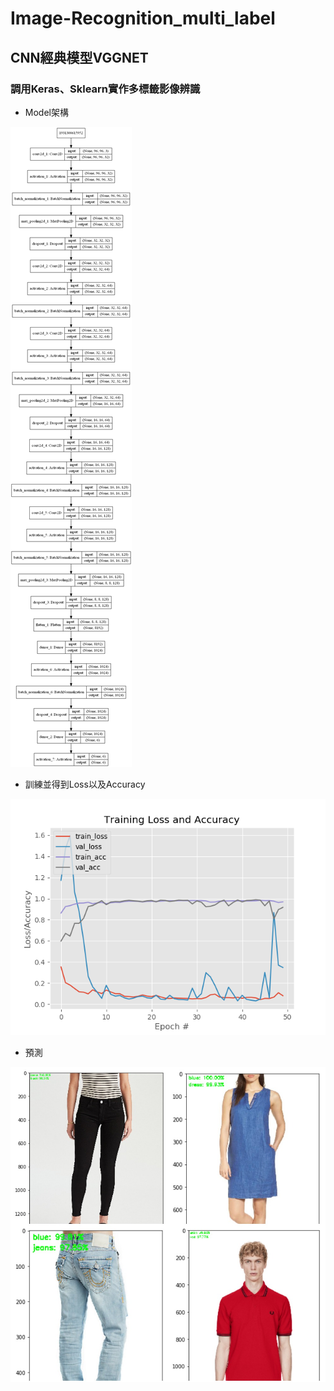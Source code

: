 # Image-Recognition_multi_label
## CNN經典模型VGGNET
### 調用Keras、Sklearn實作多標籤影像辨識

* Model架構
 
![image](https://github.com/YuXiangWa/Image-Recognition_multi_label/blob/main/model.png)


* 訓練並得到Loss以及Accuracy

![image](https://github.com/YuXiangWa/Image-Recognition_multi_label/blob/main/Training%20Loss%20and%20Accuracy.png)


* 預測

![image](https://github.com/YuXiangWa/Image-Recognition_multi_label/blob/main/Prediction.jpg)


